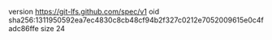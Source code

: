 version https://git-lfs.github.com/spec/v1
oid sha256:1311950592ea7ec4830c8cb48cf94b2f327c0212e7052009615e0c4fadc86ffe
size 24
